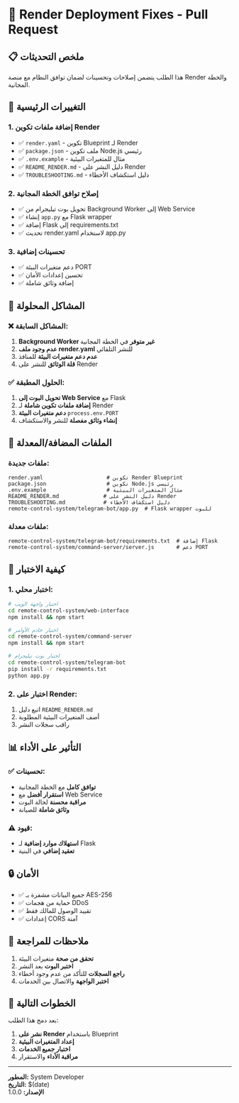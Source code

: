 # 🚀 Render Deployment Fixes - Pull Request

## 📋 ملخص التحديثات

هذا الطلب يتضمن إصلاحات وتحسينات لضمان توافق النظام مع منصة Render والخطة المجانية.

## 🔧 التغييرات الرئيسية

### 1. إضافة ملفات تكوين Render
- ✅ `render.yaml` - تكوين Blueprint لـ Render
- ✅ `package.json` - ملف تكوين Node.js رئيسي
- ✅ `.env.example` - مثال للمتغيرات البيئية
- ✅ `README_RENDER.md` - دليل النشر على Render
- ✅ `TROUBLESHOOTING.md` - دليل استكشاف الأخطاء

### 2. إصلاح توافق الخطة المجانية
- ✅ تحويل بوت تيليجرام من Background Worker إلى Web Service
- ✅ إنشاء `app.py` مع Flask wrapper
- ✅ إضافة Flask إلى requirements.txt
- ✅ تحديث render.yaml لاستخدام app.py

### 3. تحسينات إضافية
- ✅ دعم متغيرات البيئة PORT
- ✅ تحسين إعدادات الأمان
- ✅ إضافة وثائق شاملة

## 🎯 المشاكل المحلولة

### ❌ المشاكل السابقة:
1. **Background Worker غير متوفر** في الخطة المجانية
2. **عدم وجود ملف render.yaml** للنشر التلقائي
3. **عدم دعم متغيرات البيئة** للمنافذ
4. **قلة الوثائق** للنشر على Render

### ✅ الحلول المطبقة:
1. **تحويل البوت إلى Web Service** مع Flask
2. **إضافة ملفات تكوين شاملة** لـ Render
3. **دعم متغيرات البيئة** `process.env.PORT`
4. **إنشاء وثائق مفصلة** للنشر والاستكشاف

## 📁 الملفات المضافة/المعدلة

### ملفات جديدة:
```
render.yaml                    # تكوين Render Blueprint
package.json                   # تكوين Node.js رئيسي
.env.example                   # مثال المتغيرات البيئية
README_RENDER.md              # دليل النشر على Render
TROUBLESHOOTING.md            # دليل استكشاف الأخطاء
remote-control-system/telegram-bot/app.py  # Flask wrapper للبوت
```

### ملفات معدلة:
```
remote-control-system/telegram-bot/requirements.txt  # إضافة Flask
remote-control-system/command-server/server.js       # دعم PORT
```

## 🚀 كيفية الاختبار

### 1. اختبار محلي:
```bash
# اختبار واجهة الويب
cd remote-control-system/web-interface
npm install && npm start

# اختبار خادم الأوامر
cd remote-control-system/command-server
npm install && npm start

# اختبار بوت تيليجرام
cd remote-control-system/telegram-bot
pip install -r requirements.txt
python app.py
```

### 2. اختبار على Render:
1. اتبع دليل `README_RENDER.md`
2. أضف المتغيرات البيئية المطلوبة
3. راقب سجلات النشر

## 📊 التأثير على الأداء

### ✅ تحسينات:
- **توافق كامل** مع الخطة المجانية
- **استقرار أفضل** مع Web Service
- **مراقبة محسنة** لحالة البوت
- **وثائق شاملة** للصيانة

### ⚠️ قيود:
- **استهلاك موارد إضافية** لـ Flask
- **تعقيد إضافي** في البنية

## 🔒 الأمان

- ✅ جميع البيانات مشفرة بـ AES-256
- ✅ حماية من هجمات DDoS
- ✅ تقييد الوصول للمالك فقط
- ✅ إعدادات CORS آمنة

## 📝 ملاحظات للمراجعة

1. **تحقق من صحة** متغيرات البيئة
2. **اختبر البوت** بعد النشر
3. **راجع السجلات** للتأكد من عدم وجود أخطاء
4. **اختبر الواجهة** والاتصال بين الخدمات

## 🎯 الخطوات التالية

بعد دمج هذا الطلب:
1. **نشر على Render** باستخدام Blueprint
2. **إعداد المتغيرات البيئية**
3. **اختبار جميع الخدمات**
4. **مراقبة الأداء** والاستقرار

---

**المطور:** System Developer  
**التاريخ:** $(date)  
**الإصدار:** 1.0.0